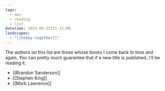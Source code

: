 ```yaml
---
tags:
  - moc
  - reading
  - list
datetime: 2023-09-21T21:32:00
landscapes:
  - "[[hobby-together]]"
---
```

The authors on this list are those whose books I come back to time and again. You can pretty much guarantee that if a new title is published, I'll be reading it.

- [[Brandon Sanderson]]
- [[Stephen King]]
- [[Mark Lawrence]]